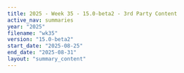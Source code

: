 ```yaml
---
title: 2025 - Week 35 - 15.0-beta2 - 3rd Party Content
active_nav: summaries
year: "2025"
filename: "wk35"
version: "15.0-beta2"
start_date: "2025-08-25"
end_date: "2025-08-31"
layout: "summary_content"
---
```

